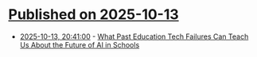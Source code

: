 # [Published on 2025-10-13](index.md)

* [2025-10-13, 20:41:00](https://soylentnews.org/article.pl?sid=25/10/12/1442253&from=rss) - [What Past Education Tech Failures Can Teach Us About the Future of AI in Schools](https://soylentnews.org/article.pl?sid=25/10/12/1442253&from=rss)

